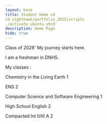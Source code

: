 ```yaml
---
layout: base
title: Student Home cd
cd nighthawk/portfolio_2025/scripts
./activate_ubuntu.shcd
description: Home Page
hide: true
---
```

Class of 2028'
My journey starts here.


I am a freshman in DNHS. 

My classes :

Chemistry in the Living Earth 1

ENS 2

Computer Science and Software Engineering 1

High School English 2

Compacted Int II/III A 2

